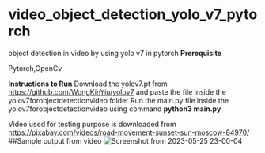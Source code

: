 # video_object_detection_yolo_v7_pytorch
object detection in video by using yolo v7 in pytorch 
**Prerequisite**

Pytorch,OpenCv

**Instructions to Run**
Download the yolov7.pt from https://github.com/WongKinYiu/yolov7 and paste the file inside the yolov7forobjectdetectionvideo folder
Run the main.py file inside the yolov7forobjectdetectionvideo using command **python3 main.py** 


Video used for testing purpose is downloaded from https://pixabay.com/videos/road-movement-sunset-sun-moscow-84970/
##Sample output from video
![Screenshot from 2023-05-25 23-00-04](https://github.com/sgupta1007/video_object_detection_yolo_v7_pytorch/assets/101873081/ac6f8df6-ad52-4758-b662-7afaa1ca9ec7)
